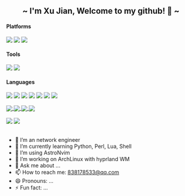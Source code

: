<p align="center">
  <h2 align="center"> <b> ~ I'm Xu Jian, Welcome to my github! 👋 ~ </b> </h2>
</p>

#### Platforms

[![](https://img.shields.io/badge/-Archlinux-1793D1?style=flat-square&logo=archlinux&logoColor=white)](https://www.archlinux.org/)
[![](https://img.shields.io/badge/-Windows-0078D6?style=flat-square&logo=windows&logoColor=ffffff)](https://www.microsoft.com/windows/windows-10)
[![](https://img.shields.io/badge/-Mate70-FF0000?style=flat-square&logo=huawei&logoColor=ffffff)](https://www.huawei.com/)

#### Tools

[![](https://img.shields.io/badge/Astronvim-57A143?style=flat-square&logo=Neovim&labelColor=ffffff&logoColor=57A143)](https://https://astronvim.com/)
[![](https://img.shields.io/badge/VsCode-007ACC?style=flat-square&logo=Visual%20Studio%20Code&labelColor=ffffff&logoColor=007ACC)](https://code.visualstudio.com/)

#### Languages

[![](https://img.shields.io/badge/-HTML5-E34F26?style=flat-square&logo=html5&logoColor=white)](https://html.spec.whatwg.org/)
[![](https://img.shields.io/badge/-CSS3-1572B6?style=flat-square&logo=css3&logoColor=white)](https://www.w3.org/Style/CSS/)
[![](https://img.shields.io/badge/-Git-f05032?style=flat-square&logo=git&logoColor=white)](https://git-scm.com/)
[![](https://img.shields.io/badge/-Lua-2C2D72?style=flat-square&logo=Lua&logoColor=white)](https://www.lua.org/)
[![](https://img.shields.io/badge/-gnubash-4EAA25?style=flat-square&logo=gunbash&logoColor=white)](https://www.gnu.org/software/bash/bash.html)
[![](https://img.shields.io/badge/-Python-326c9c?style=flat-square&logo=Python&logoColor=white)](https://www.python.org/)
[![](https://img.shields.io/badge/-Perl-39457E?style=flat-square&logo=Perl&logoColor=white)](https://www.perl.org/)

<div>
<a href="https://github.com/xu8533/dotfiles">
  <img align="center" src="https://github-readme-stats.vercel.app/api/pin/?username=xu8533&repo=dotfiles&show_owner=true&theme=radical&layout=compact" />
</a>
<a href="https://github.com/xu8533/ssg2srx">
  <img align="center" src="https://github-readme-stats.vercel.app/api/pin/?username=xu8533&repo=ssg2srx&show_owner=true&theme=radical&layout=compact" />
</a>
<a href="https://github.com/xu8533/srx2ssg">
  <img align="center" src="https://github-readme-stats.vercel.app/api/pin/?username=xu8533&repo=srx2ssg&show_owner=true&theme=radical&layout=compact" />
</a>
<a href="https://github.com/xu8533/hillstone2srx">
  <img align="center" src="https://github-readme-stats.vercel.app/api/pin/?username=xu8533&repo=hillstone2srx&show_owner=true&theme=radical&layout=compact" />
</a>
</div>

<br>
<!--
<div>
  <img src="https://github-readme-stats.vercel.app/api/top-langs/?username=xu8533&hide=glsl,lua&theme=radical&layout=compact" />
</div>
<p align="center">
  <img src="https://github-readme-stats.vercel.app/api?username=xu8533&show_icons=true&theme=radical" />
</p>
-->

<div>
  <img src="https://github-readme-stats.vercel.app/api?username=xu8533&show_icons=true&theme=radical" />
  <img src="https://github-readme-stats.vercel.app/api/top-langs/?username=xu8533&hide=glsl,lua&theme=ambient_gradient&layout=compact" />
</div>

<!-- ![My stats](https://github-readme-stats.vercel.app/api?username=xu8533&theme=calm&show_icons=true) -->
<!-- ![Top Langs](https://github-readme-stats.vercel.app/api/top-langs/?username=xu8533&hide=glsl,lua&theme=calm&langs_count=6) -->

<br>


- 🔭 I’m an network engineer
- 🌱 I’m currently learning Python, Perl, Lua, Shell
- 👯 I’m using AstroNvim
- 🤔 I’m working on ArchLinux with hyprland WM
- 💬 Ask me about ...
- 📫 How to reach me: 838178533@qq.com
- 😄 Pronouns: ...
- ⚡ Fun fact: ...

